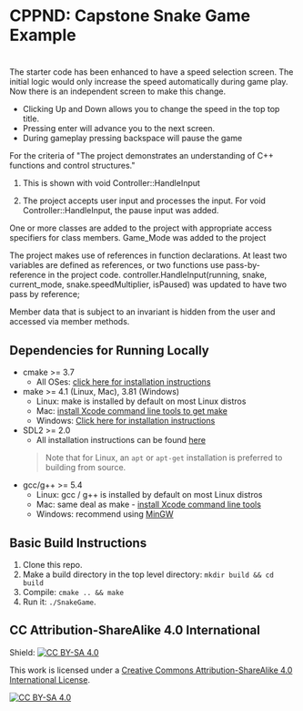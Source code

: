 # CPPND: Capstone Snake Game Example
# 
The starter code has been enhanced to have a speed selection screen. The initial logic would only increase the speed automatically during game play. Now there is an independent screen to make this change. 

* Clicking Up and Down allows you to change the speed in the top top title.
* Pressing enter will advance you to the next screen.
* During gameplay pressing backspace will pause the game


For the criteria of 
"The project demonstrates an understanding of C++ functions and control structures."
1. This is shown with void Controller::HandleInput

2. The project accepts user input and processes the input.
   For void Controller::HandleInput, the pause input was added.
   
One or more classes are added to the project with appropriate access specifiers for class members.
  Game_Mode was added to the project


The project makes use of references in function declarations.
At least two variables are defined as references, or two functions use pass-by-reference in the project code.
    controller.HandleInput(running, snake, current_mode, snake.speedMultiplier, isPaused) was updated to have two pass by reference;


Member data that is subject to an invariant is hidden from the user and accessed via member methods.
## Dependencies for Running Locally
* cmake >= 3.7
  * All OSes: [click here for installation instructions](https://cmake.org/install/)
* make >= 4.1 (Linux, Mac), 3.81 (Windows)
  * Linux: make is installed by default on most Linux distros
  * Mac: [install Xcode command line tools to get make](https://developer.apple.com/xcode/features/)
  * Windows: [Click here for installation instructions](http://gnuwin32.sourceforge.net/packages/make.htm)
* SDL2 >= 2.0
  * All installation instructions can be found [here](https://wiki.libsdl.org/Installation)
  >Note that for Linux, an `apt` or `apt-get` installation is preferred to building from source. 
* gcc/g++ >= 5.4
  * Linux: gcc / g++ is installed by default on most Linux distros
  * Mac: same deal as make - [install Xcode command line tools](https://developer.apple.com/xcode/features/)
  * Windows: recommend using [MinGW](http://www.mingw.org/)

## Basic Build Instructions

1. Clone this repo.
2. Make a build directory in the top level directory: `mkdir build && cd build`
3. Compile: `cmake .. && make`
4. Run it: `./SnakeGame`.


## CC Attribution-ShareAlike 4.0 International


Shield: [![CC BY-SA 4.0][cc-by-sa-shield]][cc-by-sa]

This work is licensed under a
[Creative Commons Attribution-ShareAlike 4.0 International License][cc-by-sa].

[![CC BY-SA 4.0][cc-by-sa-image]][cc-by-sa]

[cc-by-sa]: http://creativecommons.org/licenses/by-sa/4.0/
[cc-by-sa-image]: https://licensebuttons.net/l/by-sa/4.0/88x31.png
[cc-by-sa-shield]: https://img.shields.io/badge/License-CC%20BY--SA%204.0-lightgrey.svg
